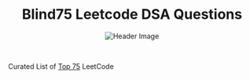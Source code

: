 <h1 align="center">Blind75 Leetcode DSA Questions</h1>

<p align="center">
  <img src="https://github.com/KhushiBhadange/Blind75-DSA-Questions/blob/main/Images/1_3N6z7wCvSkDRv_Kr1ZIk4A%402x.jpg"   alt="Header Image">
</p>

<br>

Curated List of [Top 75](https://gist.github.com/krishnadey30/88c4e2f601e96597974c00185e479532) LeetCode 


